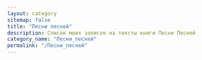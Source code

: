 ```yaml
---
layout: category
sitemap: false
title: "Песни песней"
description: Список моих записок на тексты книги Песни Песней
category_name: "Песни_песней"
permalink: "/Песни_песней"
---
```

